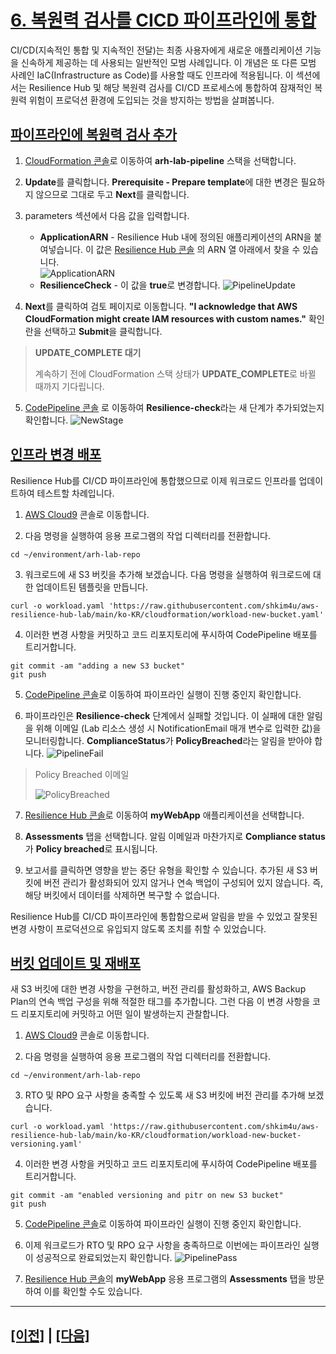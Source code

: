 # [6. 복원력 검사를 CICD 파이프라인에 통합]()

CI/CD(지속적인 통합 및 지속적인 전달)는 최종 사용자에게 새로운 애플리케이션 기능을 신속하게 제공하는 데 사용되는 일반적인 모범 사례입니다. 이 개념은 또 다른 모범 사례인 IaC(Infrastructure as Code)를 사용할 때도 인프라에 적용됩니다. 이 섹션에서는 Resilience Hub 및 해당 복원력 검사를 CI/CD 프로세스에 통합하여 잠재적인 복원력 위험이 프로덕션 환경에 도입되는 것을 방지하는 방법을 살펴봅니다.

## [파이프라인에 복원력 검사 추가]()

1.  [CloudFormation 콘솔](https://console.aws.amazon.com/cloudformation/home)로 이동하여 **arh-lab-pipeline** 스택을 선택합니다.

2.  **Update**를 클릭합니다. **Prerequisite - Prepare template**에 대한 변경은 필요하지 않으므로 그대로 두고 **Next**를 클릭합니다.

3.  parameters 섹션에서 다음 값을 입력합니다.
    -   **ApplicationARN** - Resilience Hub 내에 정의된 애플리케이션의 ARN을 붙여넣습니다. 이 값은 [Resilience Hub 콘솔](https://console.aws.amazon.com/resiliencehub/home#/applications) 의 ARN 열 아래에서 찾을 수 있습니다.<br>
    ![ApplicationARN](../images/lab1/ApplicationARN.png)
    -   **ResilienceCheck** - 이 값을 **true**로 변경합니다.
    ![PipelineUpdate](../images/lab1/PipelineUpdate.png)

4.  **Next**를 클릭하여 검토 페이지로 이동합니다. **"I acknowledge that AWS CloudFormation might create IAM resources with custom names."** 확인란을 선택하고 **Submit**을 클릭합니다.

> **UPDATE_COMPLETE 대기**
>
> 계속하기 전에 CloudFormation 스택 상태가 **UPDATE_COMPLETE**로 바뀔 때까지 기다립니다.

5.  [CodePipeline 콘솔](https://ap-northeast-2.console.aws.amazon.com/codesuite/codepipeline/pipelines/arh-lab-pipeline/view?region=ap-northeast-2) 로 이동하여 **Resilience-check**라는 새 단계가 추가되었는지 확인합니다.
![NewStage](../images/lab1/NewStage.png)

## [인프라 변경 배포]()

Resilience Hub를 CI/CD 파이프라인에 통합했으므로 이제 워크로드 인프라를 업데이트하여 테스트할 차례입니다.

1.  [AWS Cloud9](https://console.aws.amazon.com/cloud9/home) 콘솔로 이동합니다.

2.  다음 명령을 실행하여 응용 프로그램의 작업 디렉터리를 전환합니다.
```shell
cd ~/environment/arh-lab-repo
```

3.  워크로드에 새 S3 버킷을 추가해 보겠습니다. 다음 명령을 실행하여 워크로드에 대한 업데이트된 템플릿을 만듭니다.
```shell
curl -o workload.yaml 'https://raw.githubusercontent.com/shkim4u/aws-resilience-hub-lab/main/ko-KR/cloudformation/workload-new-bucket.yaml'

```

4.  이러한 변경 사항을 커밋하고 코드 리포지토리에 푸시하여 CodePipeline 배포를 트리거합니다.
```shell
git commit -am "adding a new S3 bucket"
git push
```

5. [CodePipeline 콘솔](https://ap-northeast-2.console.aws.amazon.com/codesuite/codepipeline/pipelines/arh-lab-pipeline/view?region=ap-northeast-2)로 이동하여 파이프라인 실행이 진행 중인지 확인합니다.

6. 파이프라인은 **Resilience-check** 단계에서 실패할 것입니다. 이 실패에 대한 알림을 위해 이메일 (Lab 리소스 생성 시 NotificationEmail 매개 변수로 입력한 값)을 모니터링합니다. **ComplianceStatus**가 **PolicyBreached**라는 알림을 받아야 합니다.
![PipelineFail](../images/lab1/PipelineFail.png)

> Policy Breached 이메일
> 
> ![PolicyBreached](../images/lab1/PolicyBreached.png)

7. [Resilience Hub 콘솔](https://console.aws.amazon.com/resiliencehub/home#/applications)로 이동하여 **myWebApp** 애플리케이션을 선택합니다.

8. **Assessments** 탭을 선택합니다. 알림 이메일과 마찬가지로 **Compliance status**가 **Policy breached**로 표시됩니다.

9. 보고서를 클릭하면 영향을 받는 중단 유형을 확인할 수 있습니다. 추가된 새 S3 버킷에 버전 관리가 활성화되어 있지 않거나 연속 백업이 구성되어 있지 않습니다. 즉, 해당 버킷에서 데이터를 삭제하면 복구할 수 없습니다.

Resilience Hub를 CI/CD 파이프라인에 통합함으로써 알림을 받을 수 있었고 잘못된 변경 사항이 프로덕션으로 유입되지 않도록 조치를 취할 수 있었습니다.

## [버킷 업데이트 및 재배포]()

새 S3 버킷에 대한 변경 사항을 구현하고, 버전 관리를 활성화하고, AWS Backup Plan의 연속 백업 구성을 위해 적절한 태그를 추가합니다. 그런 다음 이 변경 사항을 코드 리포지토리에 커밋하고 어떤 일이 발생하는지 관찰합니다.

1.  [AWS Cloud9](https://console.aws.amazon.com/cloud9/home) 콘솔로 이동합니다.

2.  다음 명령을 실행하여 응용 프로그램의 작업 디렉터리를 전환합니다.
```shell
cd ~/environment/arh-lab-repo
```

3.  RTO 및 RPO 요구 사항을 충족할 수 있도록 새 S3 버킷에 버전 관리를 추가해 보겠습니다.
```shell
curl -o workload.yaml 'https://raw.githubusercontent.com/shkim4u/aws-resilience-hub-lab/main/ko-KR/cloudformation/workload-new-bucket-versioning.yaml'

```

4.  이러한 변경 사항을 커밋하고 코드 리포지토리에 푸시하여 CodePipeline 배포를 트리거합니다.
```shell
git commit -am "enabled versioning and pitr on new S3 bucket"
git push
```

5. [CodePipeline 콘솔](https://ap-northeast-2.console.aws.amazon.com/codesuite/codepipeline/pipelines/arh-lab-pipeline/view?region=ap-northeast-2)로 이동하여 파이프라인 실행이 진행 중인지 확인합니다.

6. 이제 워크로드가 RTO 및 RPO 요구 사항을 충족하므로 이번에는 파이프라인 실행이 성공적으로 완료되었는지 확인합니다.
![PipelinePass](../images/lab1/PipelinePass.png)

7. [Resilience Hub 콘솔](https://console.aws.amazon.com/resiliencehub/home#/applications)의  **myWebApp** 응용 프로그램의 **Assessments** 탭을 방문하여 이를 확인할 수도 있습니다.

<hr>

## [[이전]](./5-Chaos-Enginnering-with-AWS-Fault-Injection-Simulator.md) | [[다음]](./7-(Challenge)-Implement-AZ-Outage-In-ASG.md)
